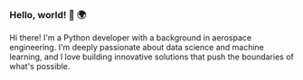 ### Hello, world! 👋 🌍

Hi there! I'm a Python developer with a background in aerospace engineering. I'm deeply passionate about data science and machine learning, and I love building innovative solutions that push the boundaries of what's possible.


<!--
**Rorjh/Rorjh** is a ✨ _special_ ✨ repository because its `README.md` (this file) appears on your GitHub profile.

Here are some ideas to get you started:

- 🔭 I’m currently working on ...
- 🌱 I’m currently learning ...
- 👯 I’m looking to collaborate on ...
- 🤔 I’m looking for help with ...
- 💬 Ask me about ...
- 📫 How to reach me: ...
- 😄 Pronouns: ...
- ⚡ Fun fact: ...
-->
